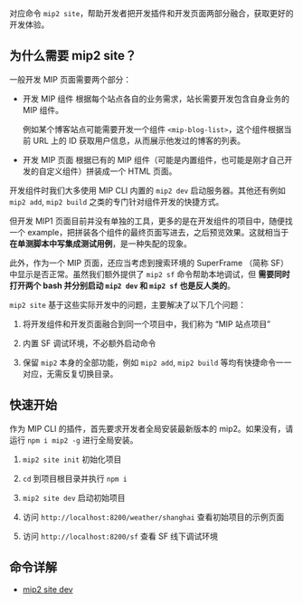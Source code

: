 对应命令 `mip2 site`，帮助开发者把开发插件和开发页面两部分融合，获取更好的开发体验。

## 为什么需要 mip2 site？

一般开发 MIP 页面需要两个部分：

* 开发 MIP 组件
  根据每个站点各自的业务需求，站长需要开发包含自身业务的 MIP 组件。

  例如某个博客站点可能需要开发一个组件 `<mip-blog-list>`，这个组件根据当前 URL 上的 ID 获取用户信息，从而展示他发过的博客的列表。

* 开发 MIP 页面
  根据已有的 MIP 组件（可能是内置组件，也可能是刚才自己开发的自定义组件）拼装成一个 HTML 页面。

开发组件时我们大多使用 MIP CLI 内置的 `mip2 dev` 启动服务器。其他还有例如 `mip2 add`, `mip2 build` 之类的专门针对组件开发的快捷方式。

但开发 MIP1 页面目前并没有单独的工具，更多的是在开发组件的项目中，随便找一个 example，把拼装各个组件的最终页面写进去，之后预览效果。这就相当于 __在单测脚本中写集成测试用例__，是一种失配的现象。

此外，作为一个 MIP 页面，还应当考虑到搜索环境的 SuperFrame （简称 SF） 中显示是否正常。虽然我们额外提供了 `mip2 sf` 命令帮助本地调试，但 __需要同时打开两个 bash 并分别启动 `mip2 dev` 和 `mip2 sf` 也是反人类的__。

`mip2 site` 基于这些实际开发中的问题，主要解决了以下几个问题：

1. 将开发组件和开发页面融合到同一个项目中，我们称为 “MIP 站点项目”

2. 内置 SF 调试环境，不必额外启动命令

3. 保留 `mip2` 本身的全部功能，例如 `mip2 add`, `mip2 build` 等均有快捷命令一一对应，无需反复切换目录。

## 快速开始

作为 MIP CLI 的插件，首先要求开发者全局安装最新版本的 mip2。如果没有，请运行 `npm i mip2 -g` 进行全局安装。

1. `mip2 site init` 初始化项目

2. `cd` 到项目根目录并执行 `npm i`

3. `mip2 site dev` 启动初始项目

4. 访问 `http://localhost:8200/weather/shanghai` 查看初始项目的示例页面

5. 访问 `http://localhost:8200/sf` 查看 SF 线下调试环境

## 命令详解

* [mip2 site dev](https://github.com/mipengine/mip-cli-plugin-site/blob/master/doc/dev.js)
